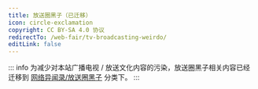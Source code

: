 ```yaml
---
title: 放送圈黑子（已迁移）
icon: circle-exclamation
copyright: CC BY-SA 4.0 协议
redirectTo: /web-fair/tv-broadcasting-weirdo/
editLink: false
---
```


::: info
为减少对本站广播电视 / 放送文化内容的污染，放送圈黑子相关内容已经迁移到 [网络异闻录/放送圈黑子](/web-fair/tv-broadcasting-weirdo/) 分类下。
:::